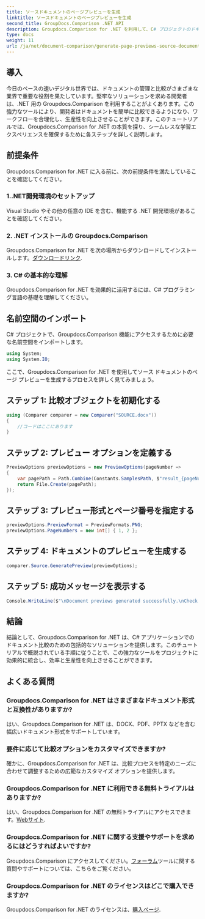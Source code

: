 ```yaml
---
title: ソースドキュメントのページプレビューを生成
linktitle: ソースドキュメントのページプレビューを生成
second_title: GroupDocs.Comparison .NET API
description: Groupdocs.Comparison for .NET を利用して、C# プロジェクトのドキュメント比較プロセスを効果的に合理化する方法を学びます。
type: docs
weight: 11
url: /ja/net/document-comparison/generate-page-previews-source-document/
---
```

## 導入
今日のペースの速いデジタル世界では、ドキュメントの管理と比較がさまざまな業界で重要な役割を果たしています。堅牢なソリューションを求める開発者は、.NET 用の Groupdocs.Comparison を利用することがよくあります。この強力なツールにより、開発者はドキュメントを簡単に比較できるようになり、ワークフローを合理化し、生産性を向上させることができます。このチュートリアルでは、Groupdocs.Comparison for .NET の本質を探り、シームレスな学習エクスペリエンスを確保するために各ステップを詳しく説明します。
## 前提条件
Groupdocs.Comparison for .NET に入る前に、次の前提条件を満たしていることを確認してください。
### 1..NET開発環境のセットアップ
Visual Studio やその他の任意の IDE を含む、機能する .NET 開発環境があることを確認してください。
### 2. .NET インストールの Groupdocs.Comparison
 Groupdocs.Comparison for .NET を次の場所からダウンロードしてインストールします。[ダウンロードリンク](https://releases.groupdocs.com/comparison/net/).
### 3. C# の基本的な理解
Groupdocs.Comparison for .NET を効果的に活用するには、C# プログラミング言語の基礎を理解してください。

## 名前空間のインポート
C# プロジェクトで、Groupdocs.Comparison 機能にアクセスするために必要な名前空間をインポートします。

```csharp
using System;
using System.IO;
```

ここで、Groupdocs.Comparison for .NET を使用してソース ドキュメントのページ プレビューを生成するプロセスを詳しく見てみましょう。
## ステップ 1: 比較オブジェクトを初期化する
```csharp
using (Comparer comparer = new Comparer("SOURCE.docx"))
{
    //コードはここにあります
}
```
## ステップ 2: プレビュー オプションを定義する
```csharp
PreviewOptions previewOptions = new PreviewOptions(pageNumber =>
{
    var pagePath = Path.Combine(Constants.SamplesPath, $"result_{pageNumber}.png");
    return File.Create(pagePath);
});
```
## ステップ 3: プレビュー形式とページ番号を指定する
```csharp
previewOptions.PreviewFormat = PreviewFormats.PNG;
previewOptions.PageNumbers = new int[] { 1, 2 };
```
## ステップ 4: ドキュメントのプレビューを生成する
```csharp
comparer.Source.GeneratePreview(previewOptions);
```
## ステップ 5: 成功メッセージを表示する
```csharp
Console.WriteLine($"\nDocument previews generated successfully.\nCheck output in {Directory.GetCurrentDirectory()}.");
```

## 結論
結論として、Groupdocs.Comparison for .NET は、C# アプリケーションでのドキュメント比較のための包括的なソリューションを提供します。このチュートリアルで概説されている手順に従うことで、この強力なツールをプロジェクトに効果的に統合し、効率と生産性を向上させることができます。
## よくある質問
### Groupdocs.Comparison for .NET はさまざまなドキュメント形式と互換性がありますか?
はい、Groupdocs.Comparison for .NET は、DOCX、PDF、PPTX などを含む幅広いドキュメント形式をサポートしています。
### 要件に応じて比較オプションをカスタマイズできますか?
確かに、Groupdocs.Comparison for .NET は、比較プロセスを特定のニーズに合わせて調整するための広範なカスタマイズ オプションを提供します。
### Groupdocs.Comparison for .NET に利用できる無料トライアルはありますか?
はい、Groupdocs.Comparison for .NET の無料トライアルにアクセスできます。[Webサイト](https://releases.groupdocs.com/).
### Groupdocs.Comparison for .NET に関する支援やサポートを求めるにはどうすればよいですか?
 Groupdocs.Comparison にアクセスしてください。[フォーラム](https://forum.groupdocs.com/c/comparison/12)ツールに関する質問やサポートについては、こちらをご覧ください。
### Groupdocs.Comparison for .NET のライセンスはどこで購入できますか?
 Groupdocs.Comparison for .NET のライセンスは、[購入ページ](https://purchase.groupdocs.com/buy).